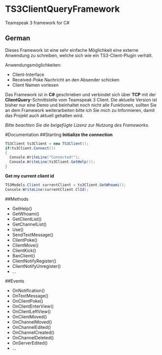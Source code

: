# TS3ClientQueryFramework
Teamspeak 3 framework for C#

## German
Dieses Framework ist eine sehr einfache Möglichkeit eine externe Anwendung zu schreiben, welche sich wie ein TS3-Client-Plugin verhält.

Anwendungsmöglichkeiten:
- Client-Interface
- Received-Poke Nachricht an den Absender schicken
- Client Namen vorlesen

Das Framework ist in **C#** geschrieben und verbindet sich über **TCP** mit der **ClientQuery**-Schnittstelle vom Teamspeak 3 Client.
Die aktuelle Version ist bisher nur eine Demo und beinhaltet noch nicht alle Funktionen, sollten Sie an dem Framework weiterarbeiten bitte ich Sie mich zu Informieren, damit das Projekt auch aktuell gehalten wird.

*Bitte beachten Sie die beigefügte Lizenz zur Nutzung des Frameworks.*

#Documentation
##Starting
**Initialize the connection**
```C#
TS3Client ts3Client = new TS3Client();
if(ts3Client.Connect())
{
  Console.WriteLine("Connected!");
  Console.WriteLine(ts3Client.GetHelp());
}
```

**Get my current client id**
```C#
TS3Models.Client currentClient = ts3Client.GetWhoami();
Console.WriteLine(currentClient.ClId);
```

##Methods
- GetHelp()
- GetWhoami()
- GetClientList()
- GetChannelList()
- Use()
- SendTextMessage()
- ClientPoke()
- ClientMove()
- ClientKick()
- BanClient()
- ClientNotifyRegister()
- ClientNotifyUnregister()
- ...

##Events
- OnNotification()
- OnTextMessage()
- OnClientPoke()
- OnClientEnterView()
- OnClientLeftView()
- OnClientMoved()
- OnChannelMoved()
- OnChannelEdited()
- OnChannelCreated()
- OnChannelDeleted()
- OnServerEdited()
- ...
